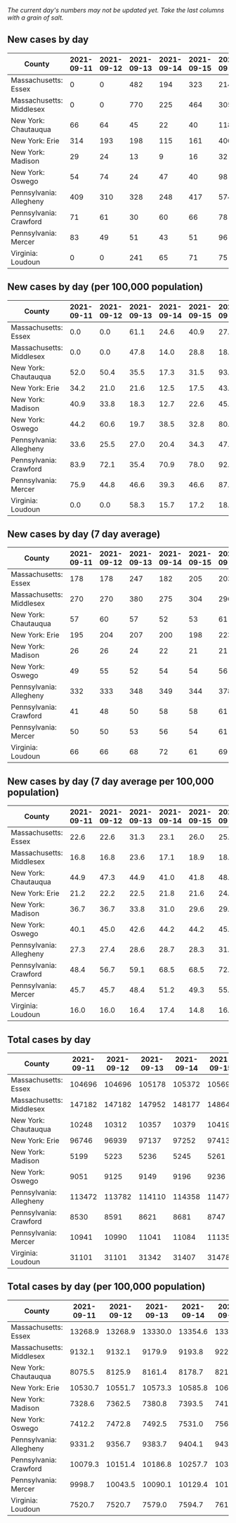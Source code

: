 _The current day's numbers may not be updated yet. Take the last columns with a grain of salt._
## New cases by day

| County | 2021-09-11 | 2021-09-12 | 2021-09-13 | 2021-09-14 | 2021-09-15 | 2021-09-16 | 2021-09-17 |
| --- | --- | --- | --- | --- | --- | --- | --- |
| Massachusetts: Essex | 0 | 0 | 482 | 194 | 323 | 214 | 233 |
| Massachusetts: Middlesex | 0 | 0 | 770 | 225 | 464 | 305 | 337 |
| New York: Chautauqua | 66 | 64 | 45 | 22 | 40 | 118 | 85 |
| New York: Erie | 314 | 193 | 198 | 115 | 161 | 400 | 250 |
| New York: Madison | 29 | 24 | 13 | 9 | 16 | 32 | 9 |
| New York: Oswego | 54 | 74 | 24 | 47 | 40 | 98 | 68 |
| Pennsylvania: Allegheny | 409 | 310 | 328 | 248 | 417 | 574 | 382 |
| Pennsylvania: Crawford | 71 | 61 | 30 | 60 | 66 | 78 | 39 |
| Pennsylvania: Mercer | 83 | 49 | 51 | 43 | 51 | 96 | 70 |
| Virginia: Loudoun | 0 | 0 | 241 | 65 | 71 | 75 | 101 |

## New cases by day (per 100,000 population)

| County | 2021-09-11 | 2021-09-12 | 2021-09-13 | 2021-09-14 | 2021-09-15 | 2021-09-16 | 2021-09-17 |
| --- | --- | --- | --- | --- | --- | --- | --- |
| Massachusetts: Essex | 0.0 | 0.0 | 61.1 | 24.6 | 40.9 | 27.1 | 29.5 |
| Massachusetts: Middlesex | 0.0 | 0.0 | 47.8 | 14.0 | 28.8 | 18.9 | 20.9 |
| New York: Chautauqua | 52.0 | 50.4 | 35.5 | 17.3 | 31.5 | 93.0 | 67.0 |
| New York: Erie | 34.2 | 21.0 | 21.6 | 12.5 | 17.5 | 43.5 | 27.2 |
| New York: Madison | 40.9 | 33.8 | 18.3 | 12.7 | 22.6 | 45.1 | 12.7 |
| New York: Oswego | 44.2 | 60.6 | 19.7 | 38.5 | 32.8 | 80.3 | 55.7 |
| Pennsylvania: Allegheny | 33.6 | 25.5 | 27.0 | 20.4 | 34.3 | 47.2 | 31.4 |
| Pennsylvania: Crawford | 83.9 | 72.1 | 35.4 | 70.9 | 78.0 | 92.2 | 46.1 |
| Pennsylvania: Mercer | 75.9 | 44.8 | 46.6 | 39.3 | 46.6 | 87.7 | 64.0 |
| Virginia: Loudoun | 0.0 | 0.0 | 58.3 | 15.7 | 17.2 | 18.1 | 24.4 |

## New cases by day (7 day average)

| County | 2021-09-11 | 2021-09-12 | 2021-09-13 | 2021-09-14 | 2021-09-15 | 2021-09-16 | 2021-09-17 |
| --- | --- | --- | --- | --- | --- | --- | --- |
| Massachusetts: Essex | 178 | 178 | 247 | 182 | 205 | 203 | 207 |
| Massachusetts: Middlesex | 270 | 270 | 380 | 275 | 304 | 296 | 300 |
| New York: Chautauqua | 57 | 60 | 57 | 52 | 53 | 61 | 63 |
| New York: Erie | 195 | 204 | 207 | 200 | 198 | 223 | 233 |
| New York: Madison | 26 | 26 | 24 | 22 | 21 | 21 | 19 |
| New York: Oswego | 49 | 55 | 52 | 54 | 54 | 56 | 58 |
| Pennsylvania: Allegheny | 332 | 333 | 348 | 349 | 344 | 378 | 381 |
| Pennsylvania: Crawford | 41 | 48 | 50 | 58 | 58 | 61 | 58 |
| Pennsylvania: Mercer | 50 | 50 | 53 | 56 | 54 | 61 | 63 |
| Virginia: Loudoun | 66 | 66 | 68 | 72 | 61 | 69 | 79 |

## New cases by day (7 day average per 100,000 population)

| County | 2021-09-11 | 2021-09-12 | 2021-09-13 | 2021-09-14 | 2021-09-15 | 2021-09-16 | 2021-09-17 |
| --- | --- | --- | --- | --- | --- | --- | --- |
| Massachusetts: Essex | 22.6 | 22.6 | 31.3 | 23.1 | 26.0 | 25.7 | 26.2 |
| Massachusetts: Middlesex | 16.8 | 16.8 | 23.6 | 17.1 | 18.9 | 18.4 | 18.6 |
| New York: Chautauqua | 44.9 | 47.3 | 44.9 | 41.0 | 41.8 | 48.1 | 49.6 |
| New York: Erie | 21.2 | 22.2 | 22.5 | 21.8 | 21.6 | 24.3 | 25.4 |
| New York: Madison | 36.7 | 36.7 | 33.8 | 31.0 | 29.6 | 29.6 | 26.8 |
| New York: Oswego | 40.1 | 45.0 | 42.6 | 44.2 | 44.2 | 45.9 | 47.5 |
| Pennsylvania: Allegheny | 27.3 | 27.4 | 28.6 | 28.7 | 28.3 | 31.1 | 31.3 |
| Pennsylvania: Crawford | 48.4 | 56.7 | 59.1 | 68.5 | 68.5 | 72.1 | 68.5 |
| Pennsylvania: Mercer | 45.7 | 45.7 | 48.4 | 51.2 | 49.3 | 55.7 | 57.6 |
| Virginia: Loudoun | 16.0 | 16.0 | 16.4 | 17.4 | 14.8 | 16.7 | 19.1 |

## Total cases by day

| County | 2021-09-11 | 2021-09-12 | 2021-09-13 | 2021-09-14 | 2021-09-15 | 2021-09-16 | 2021-09-17 |
| --- | --- | --- | --- | --- | --- | --- | --- |
| Massachusetts: Essex | 104696 | 104696 | 105178 | 105372 | 105695 | 105909 | 106142 |
| Massachusetts: Middlesex | 147182 | 147182 | 147952 | 148177 | 148641 | 148946 | 149283 |
| New York: Chautauqua | 10248 | 10312 | 10357 | 10379 | 10419 | 10537 | 10622 |
| New York: Erie | 96746 | 96939 | 97137 | 97252 | 97413 | 97813 | 98063 |
| New York: Madison | 5199 | 5223 | 5236 | 5245 | 5261 | 5293 | 5302 |
| New York: Oswego | 9051 | 9125 | 9149 | 9196 | 9236 | 9334 | 9402 |
| Pennsylvania: Allegheny | 113472 | 113782 | 114110 | 114358 | 114775 | 115349 | 115731 |
| Pennsylvania: Crawford | 8530 | 8591 | 8621 | 8681 | 8747 | 8825 | 8864 |
| Pennsylvania: Mercer | 10941 | 10990 | 11041 | 11084 | 11135 | 11231 | 11301 |
| Virginia: Loudoun | 31101 | 31101 | 31342 | 31407 | 31478 | 31553 | 31654 |

## Total cases by day (per 100,000 population)

| County | 2021-09-11 | 2021-09-12 | 2021-09-13 | 2021-09-14 | 2021-09-15 | 2021-09-16 | 2021-09-17 |
| --- | --- | --- | --- | --- | --- | --- | --- |
| Massachusetts: Essex | 13268.9 | 13268.9 | 13330.0 | 13354.6 | 13395.5 | 13422.6 | 13452.1 |
| Massachusetts: Middlesex | 9132.1 | 9132.1 | 9179.9 | 9193.8 | 9222.6 | 9241.6 | 9262.5 |
| New York: Chautauqua | 8075.5 | 8125.9 | 8161.4 | 8178.7 | 8210.2 | 8303.2 | 8370.2 |
| New York: Erie | 10530.7 | 10551.7 | 10573.3 | 10585.8 | 10603.3 | 10646.9 | 10674.1 |
| New York: Madison | 7328.6 | 7362.5 | 7380.8 | 7393.5 | 7416.0 | 7461.1 | 7473.8 |
| New York: Oswego | 7412.2 | 7472.8 | 7492.5 | 7531.0 | 7563.7 | 7644.0 | 7699.7 |
| Pennsylvania: Allegheny | 9331.2 | 9356.7 | 9383.7 | 9404.1 | 9438.4 | 9485.6 | 9517.0 |
| Pennsylvania: Crawford | 10079.3 | 10151.4 | 10186.8 | 10257.7 | 10335.7 | 10427.9 | 10474.0 |
| Pennsylvania: Mercer | 9998.7 | 10043.5 | 10090.1 | 10129.4 | 10176.0 | 10263.7 | 10327.7 |
| Virginia: Loudoun | 7520.7 | 7520.7 | 7579.0 | 7594.7 | 7611.9 | 7630.0 | 7654.4 |
